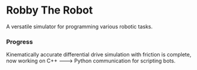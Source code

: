 # Robby The Robot
A versatile simulator for programming various robotic tasks.

### Progress

Kinematically accurate differential drive simulation with friction is complete, now working on C++ ---> Python communication for scripting bots.
